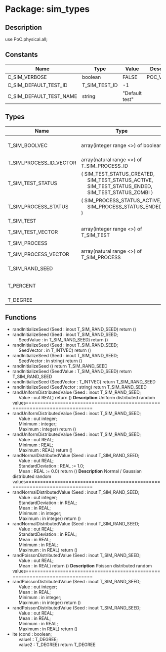 # Package: sim_types

## Description

use			PoC.physical.all;

## Constants

| Name                    | Type          | Value           | Description |
| ----------------------- | ------------- | --------------- | ----------- |
| C_SIM_VERBOSE           | boolean       |  FALSE          | POC_VERBOSE |
| C_SIM_DEFAULT_TEST_ID   | T_SIM_TEST_ID |  -1             |             |
| C_SIM_DEFAULT_TEST_NAME | string        |  "Default test" |             |
## Types

| Name                    | Type                                                                                                                                                                                                           | Description                                                                                                                                                                                                 |
| ----------------------- | -------------------------------------------------------------------------------------------------------------------------------------------------------------------------------------------------------------- | ----------------------------------------------------------------------------------------------------------------------------------------------------------------------------------------------------------- |
| T_SIM_BOOLVEC           | array(integer range <>) of boolean                                                                                                                                                                             | ===========================================================================Simulation Task and Status Management===========================================================================                 |
| T_SIM_PROCESS_ID_VECTOR | array(natural range <>) of T_SIM_PROCESS_ID                                                                                                                                                                    |                                                                                                                                                                                                             |
| T_SIM_TEST_STATUS       | ( SIM_TEST_STATUS_CREATED,<br><span style="padding-left:20px"> SIM_TEST_STATUS_ACTIVE,<br><span style="padding-left:20px"> SIM_TEST_STATUS_ENDED,<br><span style="padding-left:20px"> SIM_TEST_STATUS_ZOMBI )  |                                                                                                                                                                                                             |
| T_SIM_PROCESS_STATUS    | ( SIM_PROCESS_STATUS_ACTIVE,<br><span style="padding-left:20px"> SIM_PROCESS_STATUS_ENDED )                                                                                                                    |                                                                                                                                                                                                             |
| T_SIM_TEST              |                                                                                                                                                                                                                |                                                                                                                                                                                                             |
| T_SIM_TEST_VECTOR       | array(integer range <>) of T_SIM_TEST                                                                                                                                                                          |                                                                                                                                                                                                             |
| T_SIM_PROCESS           |                                                                                                                                                                                                                |                                                                                                                                                                                                             |
| T_SIM_PROCESS_VECTOR    | array(natural range <>) of T_SIM_PROCESS                                                                                                                                                                       |                                                                                                                                                                                                             |
| T_SIM_RAND_SEED         |                                                                                                                                                                                                                | ===========================================================================Random Numbers===========================================================================                                        |
| T_PERCENT               |                                                                                                                                                                                                                | ===========================================================================Clock Generation===========================================================================type T_PERCENT is INTEGER'range units |
| T_DEGREE                |                                                                                                                                                                                                                |                                                                                                                                                                                                             |
## Functions
- randInitializeSeed <font id="function_arguments">(Seed : inout T_SIM_RAND_SEED) </font> <font id="function_return">return ()</font>
- randInitializeSeed <font id="function_arguments">(Seed : inout T_SIM_RAND_SEED;<br><span style="padding-left:20px"> SeedValue : in T_SIM_RAND_SEED) </font> <font id="function_return">return ()</font>
- randInitializeSeed <font id="function_arguments">(Seed : inout T_SIM_RAND_SEED;<br><span style="padding-left:20px"> SeedVector : in T_INTVEC) </font> <font id="function_return">return ()</font>
- randInitializeSeed <font id="function_arguments">(Seed : inout T_SIM_RAND_SEED;<br><span style="padding-left:20px"> SeedVector : in string) </font> <font id="function_return">return ()</font>
- randInitializeSeed <font id="function_arguments">()</font> <font id="function_return">return T_SIM_RAND_SEED </font>
- randInitializeSeed <font id="function_arguments">(SeedValue : T_SIM_RAND_SEED) </font> <font id="function_return">return T_SIM_RAND_SEED </font>
- randInitializeSeed <font id="function_arguments">(SeedVector : T_INTVEC) </font> <font id="function_return">return T_SIM_RAND_SEED </font>
- randInitializeSeed <font id="function_arguments">(SeedVector : string) </font> <font id="function_return">return T_SIM_RAND_SEED </font>
- randUniformDistributedValue <font id="function_arguments">(Seed : inout T_SIM_RAND_SEED;<br><span style="padding-left:20px"> Value : out REAL) </font> <font id="function_return">return ()</font>
**Description**
Uniform distributed random values===========================================================================
- randUniformDistributedValue <font id="function_arguments">(Seed : inout T_SIM_RAND_SEED;<br><span style="padding-left:20px"> Value : out integer;<br><span style="padding-left:20px"> Minimum : integer;<br><span style="padding-left:20px"> Maximum : integer) </font> <font id="function_return">return ()</font>
- randUniformDistributedValue <font id="function_arguments">(Seed : inout T_SIM_RAND_SEED;<br><span style="padding-left:20px"> Value : out REAL;<br><span style="padding-left:20px"> Minimum : REAL;<br><span style="padding-left:20px"> Maximum : REAL) </font> <font id="function_return">return ()</font>
- randNormalDistributedValue <font id="function_arguments">(Seed : inout T_SIM_RAND_SEED;<br><span style="padding-left:20px"> Value : out REAL;<br><span style="padding-left:20px"> StandardDeviation : REAL := 1.0;<br><span style="padding-left:20px"> Mean : REAL := 0.0) </font> <font id="function_return">return ()</font>
**Description**
Normal / Gaussian distributed random values===========================================================================
- randNormalDistributedValue <font id="function_arguments">(Seed : inout T_SIM_RAND_SEED;<br><span style="padding-left:20px"> Value : out integer;<br><span style="padding-left:20px"> StandardDeviation : in REAL;<br><span style="padding-left:20px"> Mean : in REAL;<br><span style="padding-left:20px"> Minimum : in integer;<br><span style="padding-left:20px"> Maximum : in integer) </font> <font id="function_return">return ()</font>
- randNormalDistributedValue <font id="function_arguments">(Seed : inout T_SIM_RAND_SEED;<br><span style="padding-left:20px"> Value : out REAL;<br><span style="padding-left:20px"> StandardDeviation : in REAL;<br><span style="padding-left:20px"> Mean : in REAL;<br><span style="padding-left:20px"> Minimum : in REAL;<br><span style="padding-left:20px"> Maximum : in REAL) </font> <font id="function_return">return ()</font>
- randPoissonDistributedValue <font id="function_arguments">(Seed : inout T_SIM_RAND_SEED;<br><span style="padding-left:20px"> Value : out REAL;<br><span style="padding-left:20px"> Mean : in REAL) </font> <font id="function_return">return ()</font>
**Description**
Poisson distributed random values===========================================================================
- randPoissonDistributedValue <font id="function_arguments">(Seed : inout T_SIM_RAND_SEED;<br><span style="padding-left:20px"> Value : out integer;<br><span style="padding-left:20px"> Mean : in REAL;<br><span style="padding-left:20px"> Minimum : in integer;<br><span style="padding-left:20px"> Maximum : in integer) </font> <font id="function_return">return ()</font>
- randPoissonDistributedValue <font id="function_arguments">(Seed : inout T_SIM_RAND_SEED;<br><span style="padding-left:20px"> Value : out REAL;<br><span style="padding-left:20px"> Mean : in REAL;<br><span style="padding-left:20px"> Minimum : in REAL;<br><span style="padding-left:20px"> Maximum : in REAL) </font> <font id="function_return">return ()</font>
- ite <font id="function_arguments">(cond : boolean;<br><span style="padding-left:20px"> value1 : T_DEGREE;<br><span style="padding-left:20px"> value2 : T_DEGREE) </font> <font id="function_return">return T_DEGREE </font>
